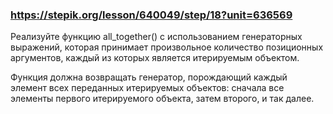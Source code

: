 ### https://stepik.org/lesson/640049/step/18?unit=636569

Реализуйте функцию all_together() с использованием генераторных выражений, которая принимает произвольное количество позиционных аргументов, каждый из которых является итерируемым объектом.


Функция должна возвращать генератор, порождающий каждый элемент всех переданных итерируемых объектов: сначала все элементы первого итерируемого объекта, затем второго, и так далее.
